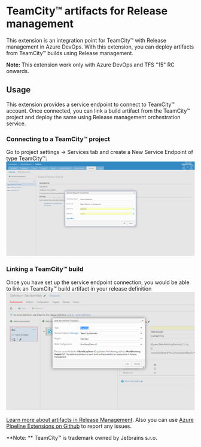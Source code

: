 # TeamCity&trade; artifacts for Release management

This extension is an integration point for TeamCity&trade; with Release management in Azure DevOps. With this extension, you can deploy artifacts from TeamCity&trade; builds using Release management. 

**Note:** This extension work only with Azure DevOps and TFS "15" RC onwards.

## Usage
This extension provides a service endpoint to connect to TeamCity&trade; account. Once connected, you can link a build artifact from the TeamCity&trade; project and deploy the same using Release management orchestration service.

### Connecting to a TeamCity&trade; project
Go to project settings -> Services tab and create a New Service Endpoint of type TeamCity&trade;:
![Creating a TeamCity&trade; endpoint connection](images/screen1.png)


### Linking a TeamCity&trade; build
Once you have set up the service endpoint connection, you would be able to link an TeamCity&trade; build artifact in your release definition
![Linking TeamCity&trade; artifact](images/screen2.png)

[Learn more about artifacts in Release Management](https://msdn.microsoft.com/library/vs/alm/release/author-release-definition/understanding-artifacts). Also you can use [Azure Pipeline Extensions on Github](https://github.com/Microsoft/azure-pipelines-extensions/issues) to report any issues.

**Note: ** TeamCity&trade; is trademark owned by Jetbrains s.r.o.

